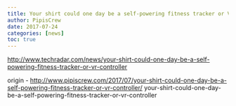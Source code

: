 ```yaml
---
title: Your shirt could one day be a self-powering fitness tracker or VR controller
author: PipisCrew
date: 2017-07-24
categories: [news]
toc: true
---
```


http://www.techradar.com/news/your-shirt-could-one-day-be-a-self-powering-fitness-tracker-or-vr-controller

origin - http://www.pipiscrew.com/2017/07/your-shirt-could-one-day-be-a-self-powering-fitness-tracker-or-vr-controller/ your-shirt-could-one-day-be-a-self-powering-fitness-tracker-or-vr-controller